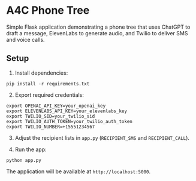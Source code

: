 # A4C Phone Tree

Simple Flask application demonstrating a phone tree that uses ChatGPT to draft a message, ElevenLabs to generate audio, and Twilio to deliver SMS and voice calls.

## Setup

1. Install dependencies:

```
pip install -r requirements.txt
```

2. Export required credentials:

```
export OPENAI_API_KEY=your_openai_key
export ELEVENLABS_API_KEY=your_elevenlabs_key
export TWILIO_SID=your_twilio_sid
export TWILIO_AUTH_TOKEN=your_twilio_auth_token
export TWILIO_NUMBER=+15551234567
```

3. Adjust the recipient lists in `app.py` (`RECIPIENT_SMS` and `RECIPIENT_CALL`).

4. Run the app:

```
python app.py
```

The application will be available at `http://localhost:5000`.
